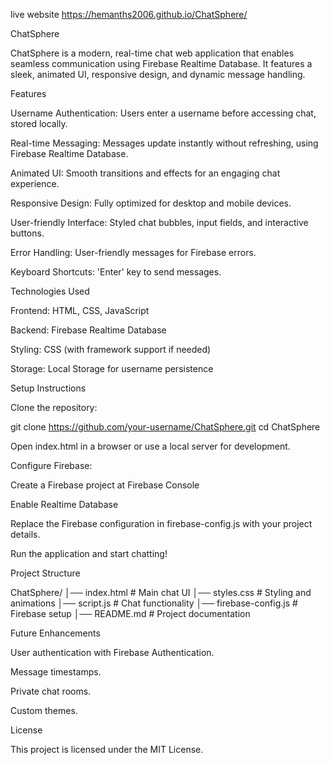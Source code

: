 live website https://hemanths2006.github.io/ChatSphere/


ChatSphere

ChatSphere is a modern, real-time chat web application that enables seamless communication using Firebase Realtime Database. It features a sleek, animated UI, responsive design, and dynamic message handling.

Features

Username Authentication: Users enter a username before accessing chat, stored locally.

Real-time Messaging: Messages update instantly without refreshing, using Firebase Realtime Database.

Animated UI: Smooth transitions and effects for an engaging chat experience.

Responsive Design: Fully optimized for desktop and mobile devices.

User-friendly Interface: Styled chat bubbles, input fields, and interactive buttons.

Error Handling: User-friendly messages for Firebase errors.

Keyboard Shortcuts: 'Enter' key to send messages.

Technologies Used

Frontend: HTML, CSS, JavaScript

Backend: Firebase Realtime Database

Styling: CSS (with framework support if needed)

Storage: Local Storage for username persistence

Setup Instructions

Clone the repository:

git clone https://github.com/your-username/ChatSphere.git
cd ChatSphere

Open index.html in a browser or use a local server for development.

Configure Firebase:

Create a Firebase project at Firebase Console

Enable Realtime Database

Replace the Firebase configuration in firebase-config.js with your project details.

Run the application and start chatting!

Project Structure

ChatSphere/
│── index.html       # Main chat UI
│── styles.css       # Styling and animations
│── script.js        # Chat functionality
│── firebase-config.js # Firebase setup
│── README.md        # Project documentation

Future Enhancements

User authentication with Firebase Authentication.

Message timestamps.

Private chat rooms.

Custom themes.

License

This project is licensed under the MIT License.
